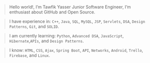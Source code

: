 > Hello world!, I’m Tawfik Yasser Junior Software Engineer, I’m enthusiast about GitHub and Open Source.

> I have experience in: `C++`, `Java`, `SQL`, `MySQL`, `JSP`, `Servlets`, `DSA`, `Design Patterns`, `Git`, and `SOLID`.

> I am currently learning: `Python`, `Advanced DSA`, `JavaScript`, `Hibernate`,`APIs`, and `Design Patterns`.

> I know: `HTML`, `CSS`, `Ajax`, `Spring Boot`, `API`, `Networks`, `Android`, `Trello`, `Firebase`, and `Linux`.
